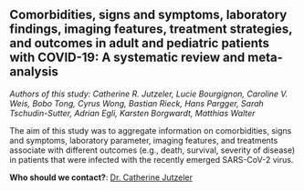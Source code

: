 ## Comorbidities, signs and symptoms, laboratory findings, imaging features, treatment strategies, and outcomes in adult and pediatric patients with COVID-19: A systematic review and meta-analysis


*Authors of this study: Catherine R. Jutzeler, Lucie Bourgignon, Caroline V. Weis, Bobo Tong, Cyrus Wong, Bastian Rieck, Hans Pargger, Sarah Tschudin-Sutter, Adrian Egli, Karsten Borgwardt, Matthias Walter*

The aim of this study was to aggregate information on comorbidities, signs and symptoms, laboratory parameter, imaging features, and treatments associate with different outcomes (e.g., death, survival, severity of disease) in patients that were infected with the recently emerged SARS-CoV-2 virus.


**Who should we contact?**: [Dr. Catherine Jutzeler](mailto:catherine.jutzeler@bsse.ethz.ch?subject=[GitHub]%20Source%20Han%20Sans)
